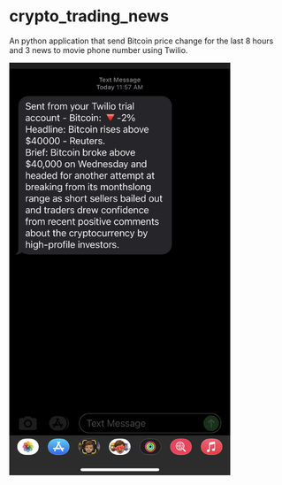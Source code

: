 # crypto_trading_news
An python application that send Bitcoin price change for the last 8 hours and 3 news to movie phone number using Twilio. 
<!-- ![alt text](https://github.com/petersuns/crypto_trading_news/blob/main/message%20from%20phone.jpg?raw=true){:height="50%" width="50%"} -->


<img src="https://github.com/petersuns/crypto_trading_news/blob/main/message%20from%20phone.jpg?raw=true" width="400">
